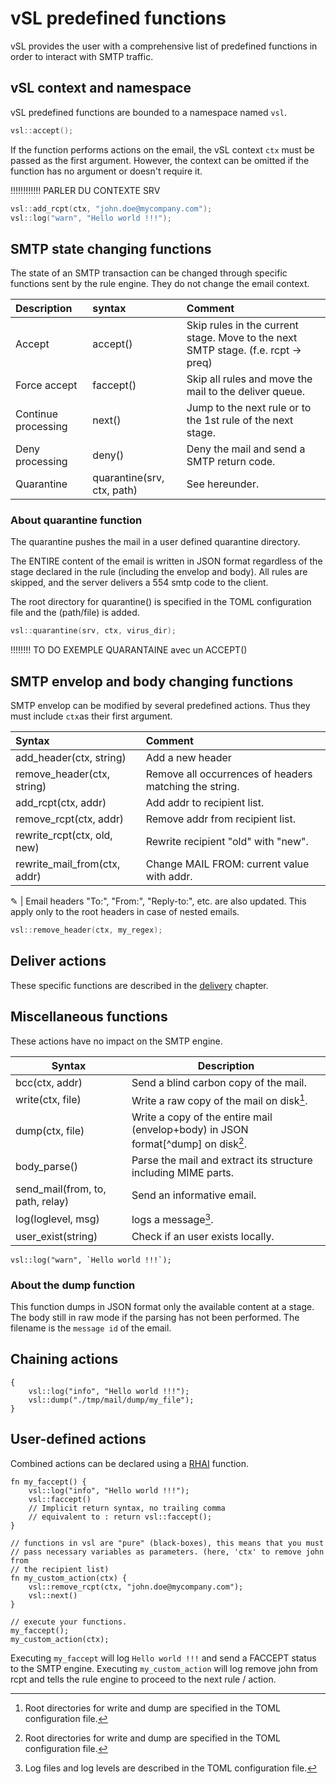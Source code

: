 # vSL predefined functions

vSL provides the user with a comprehensive list of predefined functions in order to interact with SMTP traffic.

## vSL context and namespace

vSL predefined functions are bounded to a namespace named `vsl`.

```c
vsl::accept();      
```

If the function performs actions on the email, the vSL context `ctx` must be passed as the first argument. However, the context can be omitted if the function has no argument or doesn't require it.

!!!!!!!!!!!! PARLER DU CONTEXTE SRV


```c
vsl::add_rcpt(ctx, "john.doe@mycompany.com");
vsl::log("warn", "Hello world !!!");   
```

## SMTP state changing functions

The state of an SMTP transaction can be changed through specific functions sent by the rule engine. They do not change the email context.

| Description |  syntax | Comment
| :--- | :--- | :---
| Accept | accept() | Skip rules in the current stage. Move to the next SMTP stage. (f.e. rcpt -> preq)
| Force accept | faccept() |Skip all rules and move the mail to the deliver queue.
| Continue processing | next() | Jump to the next rule or to the 1st rule of the next stage.
| Deny processing | deny() | Deny the mail and send a SMTP return code.
| Quarantine | quarantine(srv, ctx, path) | See hereunder.

### About quarantine function

The quarantine pushes the mail in a user defined quarantine directory.

The ENTIRE content of the email is written in JSON format regardless of the stage declared in the rule (including the envelop and body). All rules are skipped, and the server delivers a 554 smtp code to the client.

The root directory for quarantine() is specified in the TOML configuration file and the (path/file) is added.

```c
vsl::quarantine(srv, ctx, virus_dir);   
```

!!!!!!!! TO DO EXEMPLE QUARANTAINE avec un ACCEPT()

## SMTP envelop and body changing functions

SMTP envelop can be modified by several predefined actions. Thus they must include `ctx`as their first argument.

Syntax | Comment
| :--- | :---
| add_header(ctx, string) | Add a new header
| remove_header(ctx, string) | Remove all occurrences of headers matching the string.
| add_rcpt(ctx, addr) | Add addr to recipient list.
| remove_rcpt(ctx, addr) | Remove addr from recipient list.
| rewrite_rcpt(ctx, old, new) | Rewrite recipient "old" with "new".
| rewrite_mail_from(ctx, addr) | Change MAIL FROM: current value with addr.

&#9998; | Email headers "To:", "From:", "Reply-to:", etc. are also updated.
This apply only to the root headers in case of nested emails.

```c
vsl::remove_header(ctx, my_regex);   
```

## Deliver actions

These specific functions are described in the [delivery] chapter.

[delivery]: delivery.md

## Miscellaneous functions

These actions have no impact on the SMTP engine.

Syntax | Description
| ---- | ---- |
| bcc(ctx, addr) | Send a blind carbon copy of the mail.
| write(ctx, file) | Write a raw copy of the mail on disk[^dir].
| dump(ctx, file) | Write a copy of the entire mail (envelop+body) in JSON format[^dump] on disk[^dir].
| body_parse() | Parse the mail and extract its structure including MIME parts.
| send_mail(from, to, path, relay) | Send an informative email.
| log(loglevel, msg) | logs a message[^log].
| user_exist(string) | Check if an user exists locally.

[^dir]: Root directories for write and dump are specified in the TOML configuration file.
[^log]: Log files and log levels are described in the TOML configuration file.

```rust,ignore
vsl::log("warn", `Hello world !!!`);
```

### About the dump function

This function dumps in JSON format only the available content at a stage.  The body still in raw mode if the parsing has not been performed. The filename is the `message id` of the email.

## Chaining actions

```rust,ignore
{
    vsl::log("info", "Hello world !!!");
    vsl::dump("./tmp/mail/dump/my_file");
}
```

## User-defined actions

Combined actions can be declared using a [RHAI](https://rhai.rs/) function.

```rust,ignore
fn my_faccept() {                              
    vsl::log("info", "Hello world !!!");
    vsl::faccept()
    // Implicit return syntax, no trailing comma
    // equivalent to : return vsl::faccept();
}

// functions in vsl are "pure" (black-boxes), this means that you must
// pass necessary variables as parameters. (here, 'ctx' to remove john from
// the recipient list)
fn my_custom_action(ctx) {
    vsl::remove_rcpt(ctx, "john.doe@mycompany.com");
    vsl::next()
}

// execute your functions.
my_faccept();
my_custom_action(ctx);
```

Executing `my_faccept` will log `Hello world !!!` and send a FACCEPT status to the SMTP engine.
Executing `my_custom_action` will log remove john from rcpt and tells the rule engine to proceed to the next rule / action.
